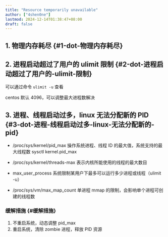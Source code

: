 ```yaml
---
title: "Resource temporarily unavailable"
author: ["4shen0ne"]
lastmod: 2024-12-14T01:38:47+08:00
draft: false
---
```


## 1. 物理内存耗尽 {#1-dot-物理内存耗尽}


## 2. 进程启动超过了用户的 ulimit 限制 {#2-dot-进程启动超过了用户的-ulimit-限制}

可以通过命令 `ulimit -u` 查看

centos 默认 4096，可以调整最大进程数解决


## 3. 进程、线程启动过多，linux 无法分配新的 PID {#3-dot-进程-线程启动过多-linux-无法分配新的-pid}

-   /proc/sys/kernel/pid_max
    操作系统进程、线程 ID 的最大值，系统支持的最大线程数 sysctl kernel.pid_max

-   /proc/sys/kernel/threads-max
    表示内核所能使用的线程的最大数目

-   max_user_process
    系统限制某用户下最多可以运行多少进程或线程（ulimit -u）

-   /proc/sys/vm/max_map_count
    单进程 mmap 的限制，会影响单个进程可创建的线程数


### 缓解措施 {#缓解措施}

1.  不重启系统，动态调整 pid_max
2.  重启系统，清除 zombie 进程，释放 PID 资源
